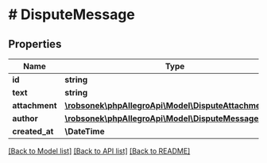 # # DisputeMessage

## Properties

Name | Type | Description | Notes
------------ | ------------- | ------------- | -------------
**id** | **string** |  |
**text** | **string** |  | [optional]
**attachment** | [**\robsonek\phpAllegroApi\Model\DisputeAttachment**](DisputeAttachment.md) |  | [optional]
**author** | [**\robsonek\phpAllegroApi\Model\DisputeMessageAuthor**](DisputeMessageAuthor.md) |  |
**created_at** | **\DateTime** |  |

[[Back to Model list]](../../README.md#models) [[Back to API list]](../../README.md#endpoints) [[Back to README]](../../README.md)
